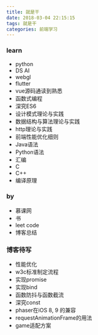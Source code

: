 ```yaml
---
title: 就是干
date: 2018-03-04 22:15:15
tags: 就是干
categories: 前端学习
---
```

### learn
* python
* DS AI
* webgl
* flutter
* vue源码通读到熟悉
* 函数式编程
* 深究ES6
* 设计模式理论与实践
* 数据结构与算法理论与实践
* http理论与实践
* 前端性能优化细则
* Java语法
* Python语法
* 汇编
* C
* C++
* 编译原理

### by
* 慕课网
* 书
* leet code
* 博客总结

### 博客待写
* 性能优化
* w3c标准制定流程
* 实现promise
* 实现bind
* 函数防抖与函数截流
* 深究const
* phaser在iOS 8, 9 的兼容
* requestAnimationFrame的用法
* game适配方案

